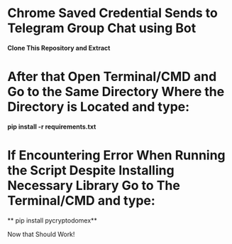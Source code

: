 # Chrome Saved Credential Sends to Telegram Group Chat using Bot

**Clone This Repository and Extract**

 # After that  Open Terminal/CMD and Go to the Same Directory Where the Directory is Located and type:

 **pip install -r requirements.txt**

# If Encountering Error When Running the Script Despite Installing Necessary Library Go to The Terminal/CMD and type:

 ** pip install pycryptodomex**

Now that Should Work!

